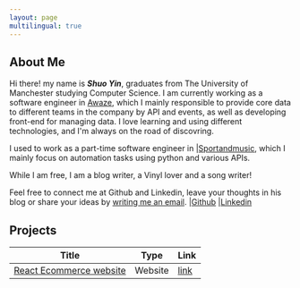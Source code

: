 ```yaml
---
layout: page
multilingual: true
---
```


## About Me
Hi there! my name is **_Shuo Yin_**, graduates from The University of Manchester studying Computer Science. I am currently working as a software engineer in [Awaze](https://awaze.com), which I mainly responsible to provide core data to different teams in the company by API and events, as well as developing front-end for managing data. I love learning and using different technologies, and I'm always on the road of discovring.

I used to work as a part-time software engineer in |[Sportandmusic](https://sportandmusic.co.uk/), which I mainly focus on automation tasks using python and various APIs.

While I am free, I am a blog writer, a Vinyl lover and a song writer!

Feel free to connect me at Github and Linkedin, leave your thoughts in his blog or share your ideas by [writing me an email](mailto:shuoyin03@gmail.com). 
|[Github](https://github.com/ShuoYin03/)
|[Linkedin](https://www.linkedin.com/in/yin-shuo-78a154275/)

## Projects
| Title       |Type        |Link        |
| ----------- |----------- |----------- |
|[React Ecommerce website](https://react-ecom-web.vercel.app/)|Website|[link](https://react-ecom-web.vercel.app/)|
